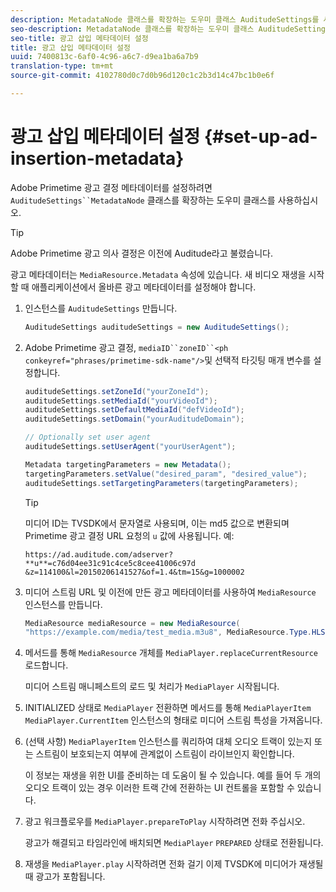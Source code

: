 ```yaml
---
description: MetadataNode 클래스를 확장하는 도우미 클래스 AuditudeSettings를 사용하여 Adobe Primetime 광고 결정 메타데이터를 설정합니다.
seo-description: MetadataNode 클래스를 확장하는 도우미 클래스 AuditudeSettings를 사용하여 Adobe Primetime 광고 결정 메타데이터를 설정합니다.
seo-title: 광고 삽입 메타데이터 설정
title: 광고 삽입 메타데이터 설정
uuid: 7400813c-6af0-4c96-a6c7-d9ea1ba6a7b9
translation-type: tm+mt
source-git-commit: 4102780d0c7d0b96d120c1c2b3d14c47bc1b0e6f

---
```



# 광고 삽입 메타데이터 설정 {#set-up-ad-insertion-metadata}

Adobe Primetime 광고 결정 메타데이터를 설정하려면 `AuditudeSettings``MetadataNode` 클래스를 확장하는 도우미 클래스를 사용하십시오.

>[!TIP]
>
>Adobe Primetime 광고 의사 결정은 이전에 Auditude라고 불렸습니다.

광고 메타데이터는 `MediaResource.Metadata` 속성에 있습니다. 새 비디오 재생을 시작할 때 애플리케이션에서 올바른 광고 메타데이터를 설정해야 합니다.

1. 인스턴스를 `AuditudeSettings` 만듭니다.

   ```java
   AuditudeSettings auditudeSettings = new AuditudeSettings();
   ```

1. Adobe Primetime 광고 결정, `mediaID``zoneID``<ph conkeyref="phrases/primetime-sdk-name"/>`및 선택적 타깃팅 매개 변수를 설정합니다.

   ```java
   auditudeSettings.setZoneId("yourZoneId"); 
   auditudeSettings.setMediaId("yourVideoId"); 
   auditudeSettings.setDefaultMediaId("defVideoId"); 
   auditudeSettings.setDomain("yourAuditudeDomain"); 
   
   // Optionally set user agent  
   auditudeSettings.setUserAgent("yourUserAgent"); 
   
   Metadata targetingParameters = new Metadata(); 
   targetingParameters.setValue("desired_param", "desired_value"); 
   auditudeSettings.setTargetingParameters(targetingParameters);
   ```

   >[!TIP]
   >
   >미디어 ID는 TVSDK에서 문자열로 사용되며, 이는 md5 값으로 변환되며 Primetime 광고 결정 URL 요청의 `u` 값에 사용됩니다. 예:
   >
   >`https://ad.auditude.com/adserver? **u**=c76d04ee31c91c4ce5c8cee41006c97d &z=114100&l=20150206141527&of=1.4&tm=15&g=1000002`

1. 미디어 스트림 URL 및 이전에 만든 광고 메타데이터를 사용하여 `MediaResource` 인스턴스를 만듭니다.

   ```java
   MediaResource mediaResource = new MediaResource( 
   "https://example.com/media/test_media.m3u8", MediaResource.Type.HLS, Metadata);
   ```

1. 메서드를 통해 `MediaResource` 개체를 `MediaPlayer.replaceCurrentResource` 로드합니다.

   미디어 스트림 매니페스트의 로드 및 처리가 `MediaPlayer` 시작됩니다.

1. INITIALIZED 상태로 `MediaPlayer` 전환하면 메서드를 통해 `MediaPlayerItem` `MediaPlayer.CurrentItem` 인스턴스의 형태로 미디어 스트림 특성을 가져옵니다.
1. (선택 사항) `MediaPlayerItem` 인스턴스를 쿼리하여 대체 오디오 트랙이 있는지 또는 스트림이 보호되는지 여부에 관계없이 스트림이 라이브인지 확인합니다.

   이 정보는 재생을 위한 UI를 준비하는 데 도움이 될 수 있습니다. 예를 들어 두 개의 오디오 트랙이 있는 경우 이러한 트랙 간에 전환하는 UI 컨트롤을 포함할 수 있습니다.

1. 광고 워크플로우를 `MediaPlayer.prepareToPlay` 시작하려면 전화 주십시오.

   광고가 해결되고 타임라인에 배치되면 `MediaPlayer` `PREPARED` 상태로 전환됩니다.
1. 재생을 `MediaPlayer.play` 시작하려면 전화 걸기
이제 TVSDK에 미디어가 재생될 때 광고가 포함됩니다.
